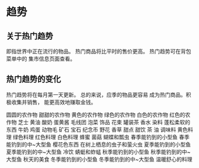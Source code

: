 # 趋势

## 关于热门趋势

即指世界中正在流行的物品。
热门商品将比平时的售价更高。
热门趋势可在背包菜单中的
集市信息页面查看。

## 热门趋势的变化

热门趋势将在每月第一天更新。
总的来说，应季的物品更容易
成为热门商品。积极收集并销售，
能更高效地赚取金钱。

圆圆的农作物
甜甜的农作物
黄色的农作物
绿色的农作物
白色的农作物
红色的农作物
芝士
黄油
酸奶
蛋黄酱
毛线团
泡菜
饰品
花束
罐装茶
香水
染料
蓬松柔软的东西
牛奶
鸡蛋
动物毛
矿石
宝石
纪念币
野花
香草
甜点
甜饮
茶
油
调味料
黄色料理
绿色料理
红色料理
白色料理
蜂蜜
菌菇
蝴蝶和瓢虫
春季能钓到的小型鱼
春季能钓到的中~大型鱼
樱花色东西
在树上栖息的虫子和萤火虫
夏季能钓到的小型鱼
夏季能钓到的中~大型鱼
冷饮
蜻蜓和蚱蜢
秋季能钓到的小型鱼
秋季能钓到的中~大型鱼
秋天的美食
冬季能钓到的小型鱼
冬季能钓到的中~大型鱼
温暖舒心的料理
